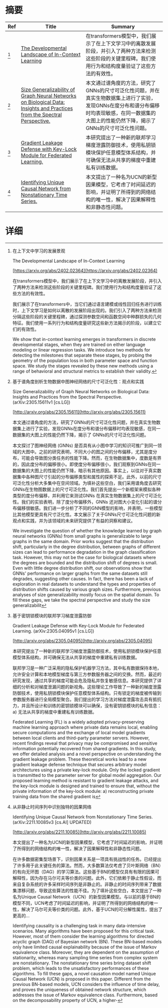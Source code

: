 # 摘要

| Ref | Title | Summary |
| --- | --- | --- |
| [^1] | [The Developmental Landscape of In-Context Learning](https://arxiv.org/abs/2402.02364) | 在transformers模型中，我们展示了在上下文学习中的离散发展阶段，并引入了两种方法来检测这些阶段的关键里程碑。我们使用行为和结构度量验证了这些方法的有效性。 |
| [^2] | [Size Generalizability of Graph Neural Networks on Biological Data: Insights and Practices from the Spectral Perspective.](http://arxiv.org/abs/2305.15611) | 本文通过谱角度的方法，研究了GNNs的尺寸可泛化性问题，并在真实生物数据集上进行了实验，发现GNNs在度分布和谱分布偏移时均表现敏感，在同一数据集的大图上的性能仍然下降，揭示了 GNNs的尺寸可泛化性问题。 |
| [^3] | [Gradient Leakage Defense with Key-Lock Module for Federated Learning.](http://arxiv.org/abs/2305.04095) | 本研究提出了一种新的联邦学习梯度泄露防御技术，使用私钥锁模块保护任意模型体系结构，并可确保无法从共享的梯度中重建私有训练数据。 |
| [^4] | [Identifying Unique Causal Network from Nonstationary Time Series.](http://arxiv.org/abs/2211.10085) | 本文提出了一种名为UCN的新型因果模型，它考虑了时间延迟的影响，并证明了所得到的网络结构的唯一性，解决了因果解释性和非静态性问题。 |

# 详细

[^1]: 在上下文中学习的发展景观

    The Developmental Landscape of In-Context Learning

    [https://arxiv.org/abs/2402.02364](https://arxiv.org/abs/2402.02364)

    在transformers模型中，我们展示了在上下文学习中的离散发展阶段，并引入了两种方法来检测这些阶段的关键里程碑。我们使用行为和结构度量验证了这些方法的有效性。

    

    我们展示了在transformers中，当它们通过语言建模或线性回归任务进行训练时，上下文学习是如何以离散的发展阶段出现的。我们引入了两种方法来检测分隔这些阶段的关键里程碑，通过探测参数空间和函数空间中种群损失的几何特征。我们使用一系列行为和结构度量研究这些新方法揭示的阶段，以建立它们的有效性。

    We show that in-context learning emerges in transformers in discrete developmental stages, when they are trained on either language modeling or linear regression tasks. We introduce two methods for detecting the milestones that separate these stages, by probing the geometry of the population loss in both parameter space and function space. We study the stages revealed by these new methods using a range of behavioral and structural metrics to establish their validity.
    
[^2]: 基于谱角度剖析生物数据中图神经网络的尺寸可泛化性：观点和实践

    Size Generalizability of Graph Neural Networks on Biological Data: Insights and Practices from the Spectral Perspective. (arXiv:2305.15611v1 [cs.LG])

    [http://arxiv.org/abs/2305.15611](http://arxiv.org/abs/2305.15611)

    本文通过谱角度的方法，研究了GNNs的尺寸可泛化性问题，并在真实生物数据集上进行了实验，发现GNNs在度分布和谱分布偏移时均表现敏感，在同一数据集的大图上的性能仍然下降，揭示了 GNNs的尺寸可泛化性问题。

    

    本文探讨了图神经网络 (GNNs) 是否具有从小图中学习的知识可推广到同一领域的大图中。之前的研究表明，不同大小的图之间的分布偏移，尤其是度分布，可能会导致图分类任务的性能下降。然而，在生物数据集中，度数是有界的，因此度分布的偏移很小。即使度分布偏移很小，我们观察到GNNs在同一数据集的大图上的性能仍然下降，暗示有其他原因。事实上，以往对于真实数据集中各种图尺寸引起的分布偏移类型和属性的探索不足。此外，以前的尺寸可泛化性分析大多集中在空间领域。为填补这些空白，我们采用谱角度去研究GNNs在生物图数据上的尺寸可泛化性。我们首先提出一个新框架来模拟各种类型的度分布偏移，并利用它来测试GNNs 在真实生物数据集上的尺寸可泛化性。我们的实验表明，除了度分布偏移外，GNNs 还对图大小变化引起的谱分布偏移很敏感。我们进一步分析了不同的GNN模型的影响，并表明，一些模型比其他模型更具有尺寸泛化性。本文展示了关于GNNs尺寸可泛化性问题的新观点和实践，并为该领域的未来研究提供了有益的洞察和建议。

    We investigate the question of whether the knowledge learned by graph neural networks (GNNs) from small graphs is generalizable to large graphs in the same domain. Prior works suggest that the distribution shift, particularly in the degree distribution, between graphs of different sizes can lead to performance degradation in the graph classification task. However, this may not be the case for biological datasets where the degrees are bounded and the distribution shift of degrees is small. Even with little degree distribution shift, our observations show that GNNs' performance on larger graphs from the same datasets still degrades, suggesting other causes. In fact, there has been a lack of exploration in real datasets to understand the types and properties of distribution shifts caused by various graph sizes. Furthermore, previous analyses of size generalizability mostly focus on the spatial domain.  To fill these gaps, we take the spectral perspective and study the size generalizabilit
    
[^3]: 基于密钥锁模块的联邦学习梯度泄露防御

    Gradient Leakage Defense with Key-Lock Module for Federated Learning. (arXiv:2305.04095v1 [cs.LG])

    [http://arxiv.org/abs/2305.04095](http://arxiv.org/abs/2305.04095)

    本研究提出了一种新的联邦学习梯度泄露防御技术，使用私钥锁模块保护任意模型体系结构，并可确保无法从共享的梯度中重建私有训练数据。

    

    联邦学习是一种广泛采用的隐私保护机器学习方法，其中私有数据保持本地，允许安全计算和本地模型梯度与第三方参数服务器之间的交换。然而，最近的研究发现，通过共享的梯度可能会危及隐私并恢复敏感信息。本研究提供了详细的分析和对梯度泄漏问题的新视角。这些理论工作导致了一种新的梯度泄露防御技术，使用私钥锁模块保护任意模型体系结构。只有锁定的梯度被传输到参数服务器进行全局模型聚合。我们提出的学习方法对梯度泄露攻击具有抵抗力，并且所设计和训练的密钥锁模块可以确保，没有密钥锁模块的私有信息：a) 无法从共享的梯度中重建私有训练数据。

    Federated Learning (FL) is a widely adopted privacy-preserving machine learning approach where private data remains local, enabling secure computations and the exchange of local model gradients between local clients and third-party parameter servers. However, recent findings reveal that privacy may be compromised and sensitive information potentially recovered from shared gradients. In this study, we offer detailed analysis and a novel perspective on understanding the gradient leakage problem. These theoretical works lead to a new gradient leakage defense technique that secures arbitrary model architectures using a private key-lock module. Only the locked gradient is transmitted to the parameter server for global model aggregation. Our proposed learning method is resistant to gradient leakage attacks, and the key-lock module is designed and trained to ensure that, without the private information of the key-lock module: a) reconstructing private training data from the shared gradient is
    
[^4]: 从非静止时间序列中识别独特的因果网络

    Identifying Unique Causal Network from Nonstationary Time Series. (arXiv:2211.10085v3 [cs.AI] UPDATED)

    [http://arxiv.org/abs/2211.10085](http://arxiv.org/abs/2211.10085)

    本文提出了一种名为UCN的新型因果模型，它考虑了时间延迟的影响，并证明了所得到的网络结构的唯一性，解决了因果解释性和非静态性问题。

    

    在许多数据密集型场景下，识别因果关系是一项具有挑战性的任务。已经提出了许多用于此关键任务的算法。然而，大多数算法仅考虑了贝叶斯网络（BN）的有向无环图（DAG）的学习算法。这些基于BN的模型仅具有有限的因果可解释性，因为存在马尔可夫等价类的问题。此外，它们依赖于静止性假设，而来自复杂系统的许多采样时间序列是非静止的。非静止的时间序列带来了数据集漂移问题，导致这些算法的性能不佳。为了填补这些空白，本文提出了一种名为Unique Causal Network（UCN）的新型因果模型。与以前的基于BN的模型不同，UCN考虑了时间延迟的影响，并证明了所得到的网络结构的唯一性，解决了马尔可夫等价类的问题。此外，基于UCN的可分解性属性，提出了更高的...

    Identifying causality is a challenging task in many data-intensive scenarios. Many algorithms have been proposed for this critical task. However, most of them consider the learning algorithms for directed acyclic graph (DAG) of Bayesian network (BN). These BN-based models only have limited causal explainability because of the issue of Markov equivalence class. Moreover, they are dependent on the assumption of stationarity, whereas many sampling time series from complex system are nonstationary. The nonstationary time series bring dataset shift problem, which leads to the unsatisfactory performances of these algorithms. To fill these gaps, a novel causation model named Unique Causal Network (UCN) is proposed in this paper. Different from the previous BN-based models, UCN considers the influence of time delay, and proves the uniqueness of obtained network structure, which addresses the issue of Markov equivalence class. Furthermore, based on the decomposability property of UCN, a higher-
    

